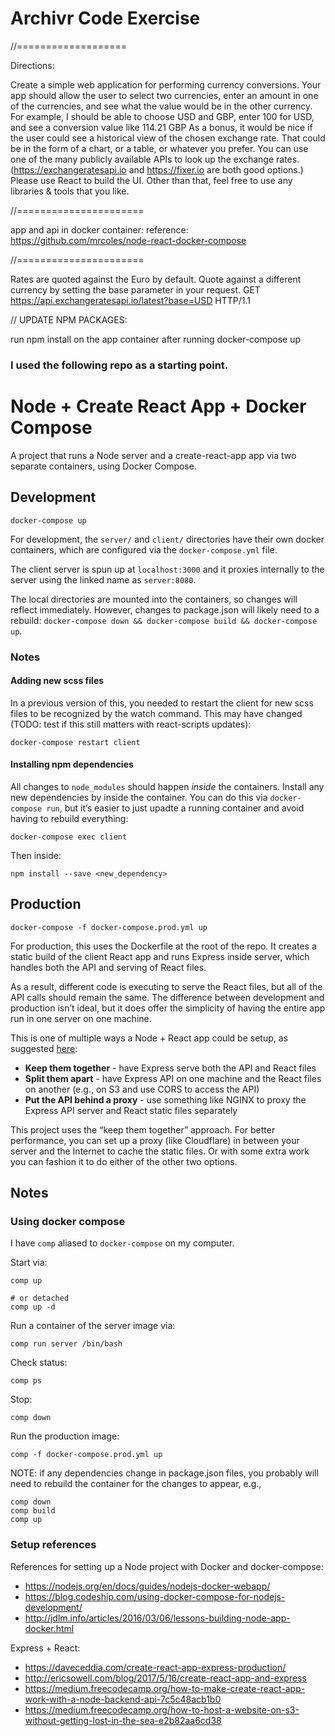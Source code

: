 


# Archivr Code Exercise
//=================== 

Directions: 


Create a simple web application for performing currency conversions.  Your app should allow the user to select two 
currencies, enter an amount in one of the currencies, and see what the value would be in the other currency.  
For example, I should be able to choose USD and GBP, enter 100 for USD, and see a conversion value like 114.21 GBP
As a bonus, it would be nice if the user could see a historical view of the chosen exchange rate.  That could be in 
the form of a chart, or a table, or whatever you prefer.
You can use one of the many publicly available APIs to look up the exchange rates.  (https://exchangeratesapi.io 
and https://fixer.io are both good options.)
Please use React to build the UI.  Other than that, feel free to use any libraries & tools that you like.

//====================== 

app and api in docker container: 
reference: https://github.com/mrcoles/node-react-docker-compose


 


//======================

Rates are quoted against the Euro by default. 
Quote against a different currency by setting the base parameter in your request.
GET https://api.exchangeratesapi.io/latest?base=USD HTTP/1.1 



// UPDATE NPM PACKAGES: 

run npm install on the app container after running docker-compose up 
 

### I used the following repo as a starting point.

# Node + Create React App + Docker Compose

A project that runs a Node server and a create-react-app app via two separate containers, using Docker Compose.





## Development

```
docker-compose up
```

For development, the `server/` and `client/` directories have their own docker containers, which are configured via the `docker-compose.yml` file.

The client server is spun up at `localhost:3000` and it proxies internally to the server using the linked name as `server:8080`.

The local directories are mounted into the containers, so changes will reflect immediately. However, changes to package.json will likely need to a rebuild: `docker-compose down && docker-compose build && docker-compose up`.

### Notes

#### Adding new scss files

In a previous version of this, you needed to restart the client for new scss files to be recognized by the watch command. This may have changed (TODO: test if this still matters with react-scripts updates):

```
docker-compose restart client
```

#### Installing npm dependencies

All changes to `node_modules` should happen _inside_ the containers. Install any new dependencies by inside the container. You can do this via `docker-compose run`, but it’s easier to just upadte a running container and avoid having to rebuild everything:

```
docker-compose exec client
```

Then inside:

```
npm install --save <new_dependency>
```

## Production

```
docker-compose -f docker-compose.prod.yml up
```

For production, this uses the Dockerfile at the root of the repo. It creates a static build of the client React app and runs Express inside server, which handles both the API and serving of React files.

As a result, different code is executing to serve the React files, but all of the API calls should remain the same. The difference between development and production isn’t ideal, but it does offer the simplicity of having the entire app run in one server on one machine.

This is one of multiple ways a Node + React app could be setup, as suggested [here](https://daveceddia.com/create-react-app-express-production/):

- **Keep them together** - have Express serve both the API and React files
- **Split them apart** - have Express API on one machine and the React files on another (e.g., on S3 and use CORS to access the API)
- **Put the API behind a proxy** - use something like NGINX to proxy the Express API server and React static files separately

This project uses the “keep them together” approach. For better performance, you can set up a proxy (like Cloudflare) in between your server and the Internet to cache the static files. Or with some extra work you can fashion it to do either of the other two options.

## Notes

### Using docker compose

I have `comp` aliased to `docker-compose` on my computer.

Start via:

```
comp up

# or detached
comp up -d
```

Run a container of the server image via:

```
comp run server /bin/bash
```

Check status:

```
comp ps
```

Stop:

```
comp down
```

Run the production image:

```
comp -f docker-compose.prod.yml up
```

NOTE: if any dependencies change in package.json files, you probably will need to rebuild the container for the changes to appear, e.g.,

```
comp down
comp build
comp up
```

### Setup references

References for setting up a Node project with Docker and docker-compose:

- https://nodejs.org/en/docs/guides/nodejs-docker-webapp/
- https://blog.codeship.com/using-docker-compose-for-nodejs-development/
- http://jdlm.info/articles/2016/03/06/lessons-building-node-app-docker.html

Express + React:

- https://daveceddia.com/create-react-app-express-production/
- http://ericsowell.com/blog/2017/5/16/create-react-app-and-express
- https://medium.freecodecamp.org/how-to-make-create-react-app-work-with-a-node-backend-api-7c5c48acb1b0
- https://medium.freecodecamp.org/how-to-host-a-website-on-s3-without-getting-lost-in-the-sea-e2b82aa6cd38
